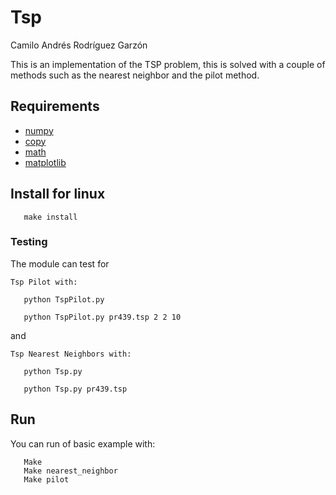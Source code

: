 # Tsp

Camilo Andrés Rodríguez Garzón

This is an implementation of the TSP problem, this is solved with a couple of methods such as the nearest neighbor and the pilot method.


Requirements
------------
- [numpy](http://www.numpy.org/)
- [copy](https://docs.python.org/2/library/copy.html)
- [math](https://docs.python.org/2/library/math.html)
- [matplotlib](https://matplotlib.org/)

Install for linux
-------

```
   make install
```

### Testing

The module can test for

`Tsp Pilot with:`
```
   python TspPilot.py

   python TspPilot.py pr439.tsp 2 2 10
```
and

`Tsp Nearest Neighbors with:`
```
   python Tsp.py

   python Tsp.py pr439.tsp
```

Run
-------

You can run of basic example with:

```
   Make
   Make nearest_neighbor
   Make pilot
```
